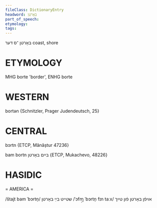 ```yaml
---
fileClass: DictionaryEntry
headword: באָרטן
part_of_speech: 
etymology: 
tags: 
---
```

באָרטן
־ס
דער
coast, shore

ETYMOLOGY
===========
MHG borte 'border', ENHG borte

WESTERN
========

bortən {Schnitzler, Prager Judendeutsch, 25}

CENTRAL
========

bɔrtn {ETCP, Mănăștur 47236}

bam bortn בײַם באָרטן {ETCP, Mukachevo, 48226}

HASIDIC
=======
= AMERICA = 

/štajt bam ˈbɔrtn̩/ שטייט בײַ באָרטן
/ˈɔfɱ̩ ˈbɔrtn̩ fɪn taːx/ אויפֿן באָרטן פֿון טײַך